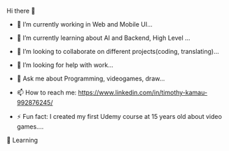 Hi there 👋

- 🔭 I’m currently working in Web and Mobile UI...

- 🌱 I’m currently learning about AI and Backend, High Level ...

- 👯 I’m looking to collaborate on different projects(coding, translating)...

- 🤔 I’m looking for help with work...

- 💬 Ask me about Programming, videogames, draw...

- 📫 How to reach me: https://www.linkedin.com/in/timothy-kamau-992876245/

- ⚡ Fun fact: I created my first Udemy course at 15 years old about video games....


📖 Learning
